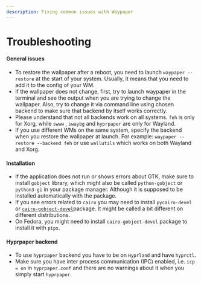 ```yaml
---
description: Fixing common issues with Waypaper
---
```


# Troubleshooting

#### General issues

* To restore the wallpaper after a reboot, you need to launch `waypaper --restore` at the start of your system. Usually, it means that you need to add it to the config of your WM.
* If the wallpaper does not change, first, try to launch waypaper in the terminal and see the output when you are trying to change the wallpaper. Also, try to change it via command line using chosen backend to make sure that backend by itself works correctly.
* Please understand that not all backends work on all systems. `feh` is only for Xorg, while `swww` , `swaybg` and `hyprpaper` are only for Wayland.
* If you use different WMs on the same system, specify the backend when you restore the wallpaper at launch. For example: `waypaper --restore --backend feh` or use `wallutils` which works on both Wayland and Xorg.

#### Installation

* If the application does not run or shows errors about GTK, make sure to install `gobject` library, which might also be called `python-gobject` or `python3-gi` in your package manager. Although it is supposed to be installed automatically with the package.
* If you see errors related to `cairo` you may need to install `pycairo-devel` or [`cairo-gobject-devel`](https://packages.fedoraproject.org/pkgs/cairo/cairo-gobject-devel/)package. It might be called a bit different on different distributions.
* On Fedora, you might need to install `cairo-gobject-devel` package to install it with `pipx`.

#### Hyprpaper backend

* To use `hyprpaper` backend you have to be on `Hyprland` and have `hyprctl`.
* Make sure you have inter process communication (IPC) enabled, i.e. `icp = on` in `hyprpaper.conf` and there are no warnings about it when you simply start `hyprpaper`.
